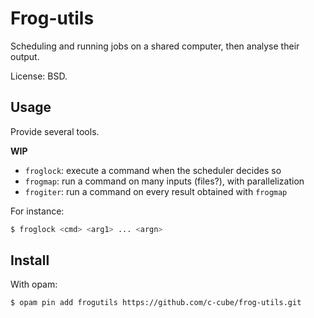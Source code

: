 # Frog-utils

Scheduling and running jobs on a shared computer, then analyse their output.

License: BSD.

## Usage

Provide several tools.

**WIP**

- `froglock`: execute a command when the scheduler decides so
- `frogmap`: run a command on many inputs (files?), with parallelization
- `frogiter`: run a command on every result obtained with `frogmap`

For instance:

```sh
$ froglock <cmd> <arg1> ... <argn>
```

## Install

With opam:

```sh
$ opam pin add frogutils https://github.com/c-cube/frog-utils.git
```


